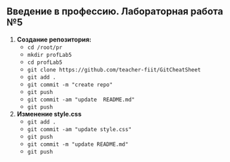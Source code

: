 ## Введение в профессию. Лабораторная работа №5

1. **Создание репозитория:**
    - `cd /root/pr`
    - `mkdir profLab5`
    - `cd profLab5`
    - `git clone https://github.com/teacher-fiit/GitCheatSheet`
    - `git add .`
    - `git commit -m "create repo"`
    - `git push`
    - `git commit -am "update  README.md"`
    - `git push`
2. **Изменение style.css**
    - `git add .`
    - `git commit -am "update style.css"`
    - `git push`
    - `git commit -m "update README.md"`
    - `git push`